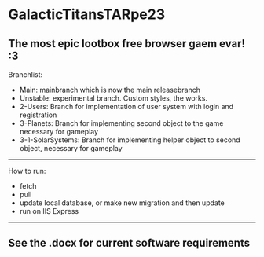# GalacticTitansTARpe23
 The most epic lootbox free browser gaem evar! :3 
-----------------------------------------------------
Branchlist:
- Main: mainbranch which is now the main releasebranch
- Unstable: experimental branch. Custom styles, the works.
- 2-Users: Branch for implementation of user system with login and registration
- 3-Planets: Branch for implementing second object to the game necessary for gameplay
- 3-1-SolarSystems: Branch for implementing helper object to second object, necessary for gameplay
-----------------------------------------------------
How to run:
- fetch
- pull
- update local database, or make new migration and then update
- run on IIS Express 
-----------------------------------------------------
See the .docx for current software requirements
-----------------------------------------------------
